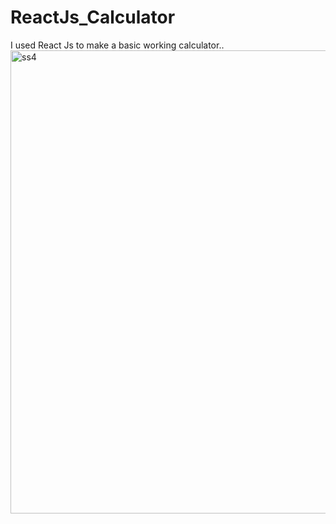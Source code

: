 # ReactJs_Calculator
I used React Js to make a basic working calculator..
<img width="741" alt="ss4" src="https://github.com/user-attachments/assets/2852e90a-bbc2-468f-8f13-7ed9de0d4618" />
